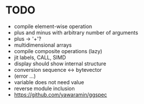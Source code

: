 TODO
====

* compile element-wise operation
* plus and minus with arbitrary number of arguments
* plus -> '+'?
* multidimensional arrays
* compile composite operations (lazy)
* jit labels, CALL, SIMD
* display should show internal structure
* conversion sequence <-> bytevector
* (error ...)
* variable does not need value
* reverse module inclusion
* https://github.com/yawaramin/ggspec
